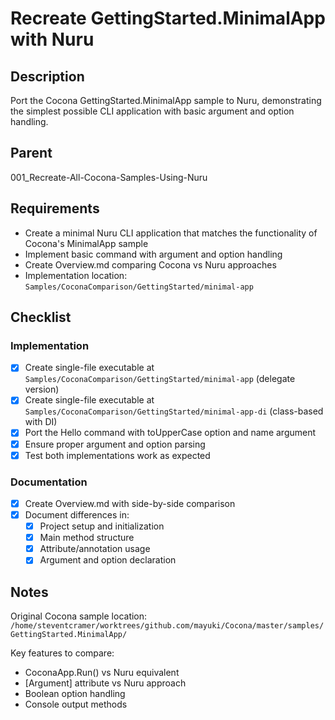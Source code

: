 # Recreate GettingStarted.MinimalApp with Nuru

## Description

Port the Cocona GettingStarted.MinimalApp sample to Nuru, demonstrating the simplest possible CLI application with basic argument and option handling.

## Parent
001_Recreate-All-Cocona-Samples-Using-Nuru

## Requirements

- Create a minimal Nuru CLI application that matches the functionality of Cocona's MinimalApp sample
- Implement basic command with argument and option handling
- Create Overview.md comparing Cocona vs Nuru approaches
- Implementation location: `Samples/CoconaComparison/GettingStarted/minimal-app`

## Checklist

### Implementation
- [x] Create single-file executable at `Samples/CoconaComparison/GettingStarted/minimal-app` (delegate version)
- [x] Create single-file executable at `Samples/CoconaComparison/GettingStarted/minimal-app-di` (class-based with DI)
- [x] Port the Hello command with toUpperCase option and name argument
- [x] Ensure proper argument and option parsing
- [x] Test both implementations work as expected

### Documentation
- [x] Create Overview.md with side-by-side comparison
- [x] Document differences in:
  - [x] Project setup and initialization
  - [x] Main method structure
  - [x] Attribute/annotation usage
  - [x] Argument and option declaration

## Notes

Original Cocona sample location: `/home/steventcramer/worktrees/github.com/mayuki/Cocona/master/samples/GettingStarted.MinimalApp/`

Key features to compare:
- CoconaApp.Run<T>() vs Nuru equivalent
- [Argument] attribute vs Nuru approach
- Boolean option handling
- Console output methods